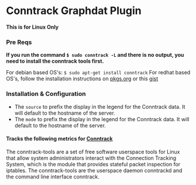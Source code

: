 # Conntrack Graphdat Plugin

**This is for Linux Only**

### Pre Reqs

**If you run the command `$ sudo conntrack -L` and there is no output, you need to install the conntrack tools first.**

For debian based OS's: `$ sudo apt-get install conntrack`
For redhat based OS's, follow the installation instructions on [pkgs.org](http://pkgs.org/download/conntrack-tools) or this [gist](https://gist.github.com/codemoran/8309269)

### Installation & Configuration

* The `source` to prefix the display in the legend for the Conntrack data.  It will default to the hostname of the server.
* The `mode` to prefix the display in the legend for the Conntrack data.  It will default to the hostname of the server.

#### Tracks the following metrics for [Conntrack](http://conntrack-tools.netfilter.org/)

The conntrack-tools are a set of free software userspace tools for Linux that allow system administrators interact with the Connection Tracking System, which is the module that provides stateful packet inspection for iptables. The conntrack-tools are the userspace daemon conntrackd and the command line interface conntrack.
